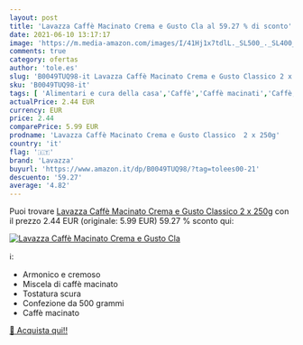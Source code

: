 ```yaml
---
layout: post
title: 'Lavazza Caffè Macinato Crema e Gusto Cla al 59.27 % di sconto'
date: 2021-06-10 13:17:17
image: 'https://m.media-amazon.com/images/I/41Hj1x7tdlL._SL500_._SL400_.jpg'
comments: true
category: ofertas
author: 'tole.es'
slug: 'B0049TUQ98-it Lavazza Caffè Macinato Crema e Gusto Classico 2 x 250g'
sku: 'B0049TUQ98-it'
tags: [ 'Alimentari e cura della casa','Caffè','Caffè macinati','Caffè, tè e bevande','lavazza', ]
actualPrice: 2.44 EUR
currency: EUR
price: 2.44
comparePrice: 5.99 EUR
prodname: 'Lavazza Caffè Macinato Crema e Gusto Classico  2 x 250g'
country: 'it'
flag: '🇮🇹'
brand: 'Lavazza'
buyurl: 'https://www.amazon.it/dp/B0049TUQ98/?tag=tolees00-21'
descuento: '59.27'
average: '4.82'
---
```


Puoi trovare [Lavazza Caffè Macinato Crema e Gusto Classico  2 x 250g](https://www.amazon.it/dp/B0049TUQ98/?tag=tolees00-21) con il prezzo 2.44 EUR (originale: 5.99 EUR) 59.27 % sconto qui:

[![Lavazza Caffè Macinato Crema e Gusto Cla](https://m.media-amazon.com/images/I/41Hj1x7tdlL._SL500_._SL400_.jpg)](https://www.amazon.it/dp/B0049TUQ98/?tag=tolees00-21)

ℹ️:

- Armonico e cremoso
- Miscela di caffè macinato
- Tostatura scura
- Confezione da 500 grammi
- Caffè macinato

[🛒 Acquista qui!!](https://www.amazon.it/dp/B0049TUQ98/?tag=tolees00-21)
